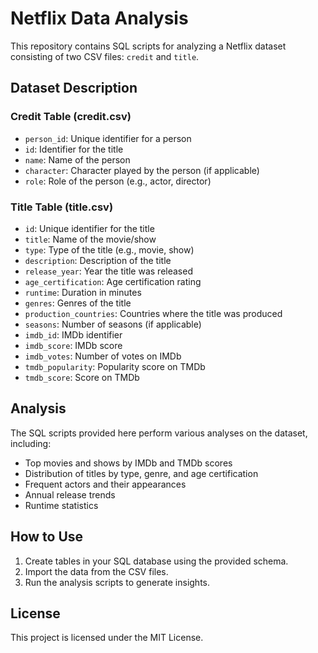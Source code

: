 
# Netflix Data Analysis

This repository contains SQL scripts for analyzing a Netflix dataset consisting of two CSV files: `credit` and `title`.

## Dataset Description

### Credit Table (credit.csv)
- `person_id`: Unique identifier for a person
- `id`: Identifier for the title
- `name`: Name of the person
- `character`: Character played by the person (if applicable)
- `role`: Role of the person (e.g., actor, director)

### Title Table (title.csv)
- `id`: Unique identifier for the title
- `title`: Name of the movie/show
- `type`: Type of the title (e.g., movie, show)
- `description`: Description of the title
- `release_year`: Year the title was released
- `age_certification`: Age certification rating
- `runtime`: Duration in minutes
- `genres`: Genres of the title
- `production_countries`: Countries where the title was produced
- `seasons`: Number of seasons (if applicable)
- `imdb_id`: IMDb identifier
- `imdb_score`: IMDb score
- `imdb_votes`: Number of votes on IMDb
- `tmdb_popularity`: Popularity score on TMDb
- `tmdb_score`: Score on TMDb

## Analysis

The SQL scripts provided here perform various analyses on the dataset, including:
- Top movies and shows by IMDb and TMDb scores
- Distribution of titles by type, genre, and age certification
- Frequent actors and their appearances
- Annual release trends
- Runtime statistics

## How to Use

1. Create tables in your SQL database using the provided schema.
2. Import the data from the CSV files.
3. Run the analysis scripts to generate insights.

## License

This project is licensed under the MIT License.
